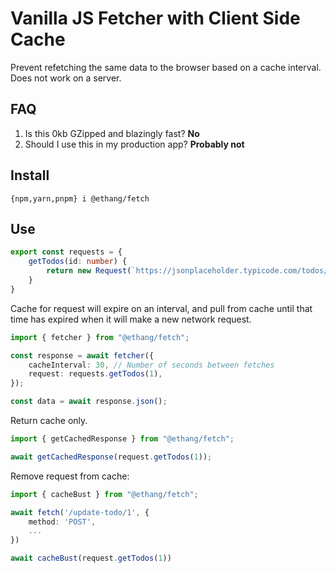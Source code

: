 # Vanilla JS Fetcher with Client Side Cache

Prevent refetching the same data to the browser based on a cache interval. Does not work on a server.

## FAQ

1. Is this 0kb GZipped and blazingly fast? **No**
2. Should I use this in my production app? **Probably not**

## Install

```shell
{npm,yarn,pnpm} i @ethang/fetch
```

## Use

```typescript
export const requests = {
    getTodos(id: number) {
        return new Request(`https://jsonplaceholder.typicode.com/todos/${id}`);
    }
}
```

Cache for request will expire on an interval, and pull from cache until that time has expired when it will make a new network request.

```typescript
import { fetcher } from "@ethang/fetch";

const response = await fetcher({
    cacheInterval: 30, // Number of seconds between fetches
    request: requests.getTodos(1),
});

const data = await response.json();
```

Return cache only.

```typescript
import { getCachedResponse } from "@ethang/fetch";

await getCachedResponse(request.getTodos(1));
```

Remove request from cache:

```typescript
import { cacheBust } from "@ethang/fetch";

await fetch('/update-todo/1', {
    method: 'POST',
    ...
})

await cacheBust(request.getTodos(1))
```

